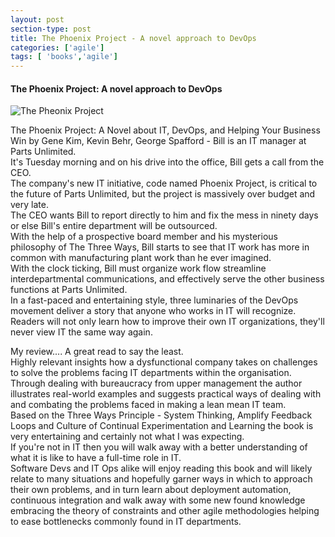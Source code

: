 ```yaml
---
layout: post
section-type: post
title: The Phoenix Project - A novel approach to DevOps
categories: ['agile']
tags: [ 'books','agile']
---
```



#### The Phoenix Project: A novel approach to DevOps

![The Pheonix Project](/img/pheonix.png "Pheonix Project")

The Phoenix Project: A Novel about IT, DevOps, and Helping Your Business Win
by Gene Kim, Kevin Behr, George Spafford - 
Bill is an IT manager at Parts Unlimited.  
It's Tuesday morning and on his drive into the office, Bill gets a call from the CEO.  
The company's new IT initiative, code named Phoenix Project, is critical to the future of Parts Unlimited, but the project is massively over budget and very late.  
The CEO wants Bill to report directly to him and fix the mess in ninety days or else Bill's entire department will be outsourced.  
With the help of a prospective board member and his mysterious philosophy of The Three Ways, Bill starts to see that IT work has more in common with manufacturing plant work than he ever imagined.  
With the clock ticking, Bill must organize work flow streamline interdepartmental communications, and effectively serve the other business functions at Parts Unlimited.  
In a fast-paced and entertaining style, three luminaries of the DevOps movement deliver a story that anyone who works in IT will recognize.  
Readers will not only learn how to improve their own IT organizations, they'll never view IT the same way again.

My review....
A great read to say the least.  
Highly relevant insights how a dysfunctional company takes on challenges to solve the problems facing IT departments within the organisation.  
Through dealing with bureaucracy from upper management the author illustrates real-world examples and suggests practical ways of dealing with and combating the problems faced in making a lean mean IT team.  
Based on the Three Ways Principle - System Thinking, Amplify Feedback Loops and Culture of Continual Experimentation and Learning the book is very entertaining and certainly not what I was expecting.  
If you're not in IT then you will walk away with a better understanding of what it is like to have a full-time role in IT.  
Software Devs and IT Ops alike will enjoy reading this book and will likely relate to many situations and hopefully garner ways in which to approach their own problems, and in turn learn about deployment automation, continuous integration and walk away with some new found knowledge embracing the theory of constraints and other agile methodologies helping to ease bottlenecks commonly found in IT departments.
